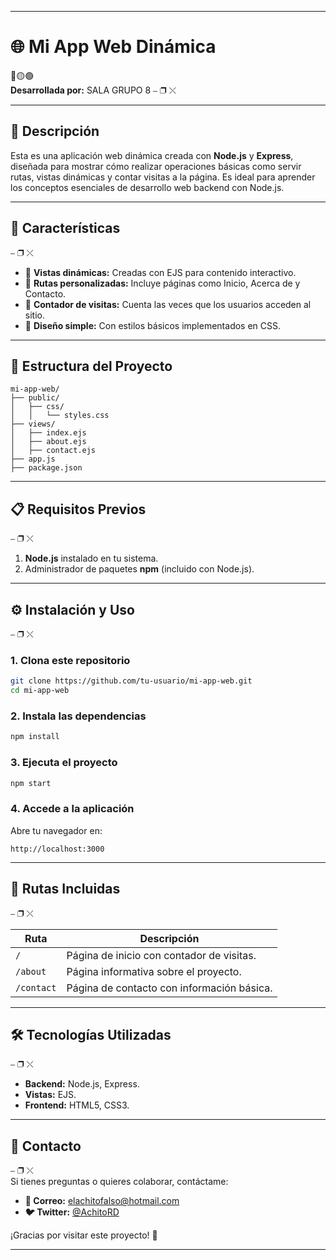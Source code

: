 
---

# **🌐 Mi App Web Dinámica**

🔴🟡🟢  
**Desarrollada por:** SALA GRUPO 8
⎯ ❐ ⤬  

---

## **📖 Descripción**  
Esta es una aplicación web dinámica creada con **Node.js** y **Express**, diseñada para mostrar cómo realizar operaciones básicas como servir rutas, vistas dinámicas y contar visitas a la página. Es ideal para aprender los conceptos esenciales de desarrollo web backend con Node.js.

---

## **🚀 Características**  
⎯ ❐ ⤬  
- 📄 **Vistas dinámicas:** Creadas con EJS para contenido interactivo.  
- 🌟 **Rutas personalizadas:** Incluye páginas como Inicio, Acerca de y Contacto.  
- 🔢 **Contador de visitas:** Cuenta las veces que los usuarios acceden al sitio.  
- 🎨 **Diseño simple:** Con estilos básicos implementados en CSS.  

---

## **📂 Estructura del Proyecto**  
```plaintext
mi-app-web/
├── public/
│   ├── css/
│   │   └── styles.css
├── views/
│   ├── index.ejs
│   ├── about.ejs
│   ├── contact.ejs
├── app.js
├── package.json
```

---

## **📋 Requisitos Previos**  
⎯ ❐ ⤬  
1. **Node.js** instalado en tu sistema.  
2. Administrador de paquetes **npm** (incluido con Node.js).  

---

## **⚙️ Instalación y Uso**  
⎯ ❐ ⤬  

### **1. Clona este repositorio**  
```bash
git clone https://github.com/tu-usuario/mi-app-web.git
cd mi-app-web
```

### **2. Instala las dependencias**  
```bash
npm install
```

### **3. Ejecuta el proyecto**  
```bash
npm start
```

### **4. Accede a la aplicación**  
Abre tu navegador en:  
```plaintext
http://localhost:3000
```

---

## **📄 Rutas Incluidas**  
⎯ ❐ ⤬  

| Ruta      | Descripción                                  |
|-----------|----------------------------------------------|
| `/`       | Página de inicio con contador de visitas.    |
| `/about`  | Página informativa sobre el proyecto.        |
| `/contact`| Página de contacto con información básica.   |

---

## **🛠️ Tecnologías Utilizadas**  
⎯ ❐ ⤬  
- **Backend:** Node.js, Express.  
- **Vistas:** EJS.  
- **Frontend:** HTML5, CSS3.  

---

## **📧 Contacto**  
⎯ ❐ ⤬  
Si tienes preguntas o quieres colaborar, contáctame:  
- **📧 Correo:** elachitofalso@hotmail.com  
- **🐦 Twitter:** [@AchitoRD](https://twitter.com/AchitoRD)  

¡Gracias por visitar este proyecto! 🌟

--- 


